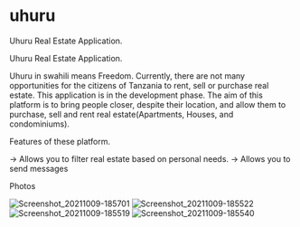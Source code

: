 # uhuru

Uhuru Real Estate Application.

Uhuru Real Estate Application.

Uhuru in swahili means Freedom. Currently, there are not many opportunities for the citizens of Tanzania to rent, sell or purchase real estate. This application is in the development phase. The aim of this platform is to bring people closer, despite their location, and allow them to purchase, sell and rent real estate(Apartments, Houses, and condominiums).

Features of these platform.

-> Allows you to filter real estate based on personal needs.
-> Allows you to send messages

Photos

![Screenshot_20211009-185701](https://user-images.githubusercontent.com/40327171/136676683-97dcbe98-2afc-4e9d-883f-da2c8e71d1dd.jpg)
![Screenshot_20211009-185522](https://user-images.githubusercontent.com/40327171/136676684-945aac26-a59f-44ac-8c7e-f459dc2c65a0.jpg)
![Screenshot_20211009-185519](https://user-images.githubusercontent.com/40327171/136676687-d1b7382e-24f1-4e31-92b7-f0c22ae2c7d5.jpg)
![Screenshot_20211009-185540](https://user-images.githubusercontent.com/40327171/136676690-9e6ca9de-6430-4ed1-b005-cfd8ee110899.jpg)
